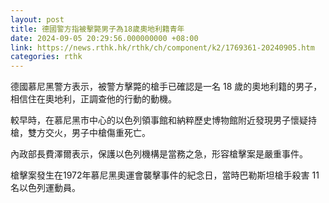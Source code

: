 ```yaml
---
layout: post
title: 德國警方指被擊斃男子為18歲奧地利籍青年
date: 2024-09-05 20:29:56.000000000 +08:00
link: https://news.rthk.hk/rthk/ch/component/k2/1769361-20240905.htm
categories: rthk
---
```


德國慕尼黑警方表示，被警方擊斃的槍手已確認是一名 18 歲的奧地利籍的男子，相信住在奧地利，正調查他的行動的動機。

較早時，在慕尼黑市中心的以色列領事館和納粹歷史博物館附近發現男子懷疑持槍，雙方交火，男子中槍傷重死亡。

內政部長費澤爾表示，保護以色列機構是當務之急，形容槍擊案是嚴重事件。

槍擊案發生在1972年慕尼黑奧運會襲擊事件的紀念日，當時巴勒斯坦槍手殺害 11 名以色列運動員。
